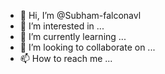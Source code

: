 - 👋 Hi, I’m @Subham-falconavl
- 👀 I’m interested in ...
- 🌱 I’m currently learning ...
- 💞️ I’m looking to collaborate on ...
- 📫 How to reach me ...

<!---
Subham-falconavl/Subham-falconavl is a ✨ special ✨ repository because its `README.md` (this file) appears on your GitHub profile.
You can click the Preview link to take a look at your changes.
--->
